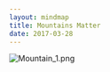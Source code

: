 ```yaml
---
layout: mindmap
title: Mountains Matter
date: 2017-03-28
---
```

![Mountain_1.png]({{site.baseurl}}/media/Mountain_1.png)
